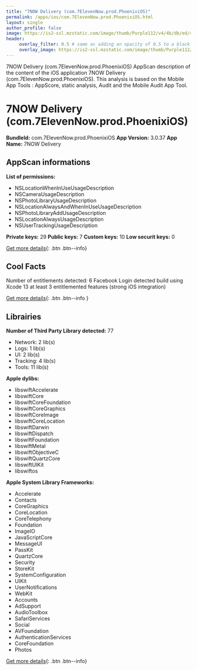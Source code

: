 ```yaml
---
title: "7NOW Delivery (com.7ElevenNow.prod.PhoenixiOS)"
permalink: /apps/ios/com.7ElevenNow.prod.PhoenixiOS.html
layout: single
author_profile: false
image: https://is2-ssl.mzstatic.com/image/thumb/Purple112/v4/4b/db/ed/4bdbed1b-8c91-2626-07d2-522e3576f6c6/AppIcon-0-0-1x_U007emarketing-0-0-0-6-0-0-sRGB-0-0-0-GLES2_U002c0-512MB-85-220-0-0.png/512x512bb.jpg
header: 
     overlay_filter: 0.5 # same as adding an opacity of 0.5 to a black background
     overlay_image: https://is2-ssl.mzstatic.com/image/thumb/Purple112/v4/4b/db/ed/4bdbed1b-8c91-2626-07d2-522e3576f6c6/AppIcon-0-0-1x_U007emarketing-0-0-0-6-0-0-sRGB-0-0-0-GLES2_U002c0-512MB-85-220-0-0.png/512x512bb.jpg
---
```

7NOW Delivery (com.7ElevenNow.prod.PhoenixiOS) AppScan description of the content of the iOS application 7NOW Delivery (com.7ElevenNow.prod.PhoenixiOS). This analysis is based on the Mobile App Tools : AppScore, static analysis, Audit and the Mobile Audit App Tool.

# 7NOW Delivery (com.7ElevenNow.prod.PhoenixiOS)

**BundleId:** com.7ElevenNow.prod.PhoenixiOS
**App Version:** 3.0.37
**App Name:** 7NOW Delivery


## AppScan informations 

**List of permissions:** 
- NSLocationWhenInUseUsageDescription
- NSCameraUsageDescription
- NSPhotoLibraryUsageDescription
- NSLocationAlwaysAndWhenInUseUsageDescription
- NSPhotoLibraryAddUsageDescription
- NSLocationAlwaysUsageDescription
- NSUserTrackingUsageDescription
  
  
**Private keys:** 29
**Public keys:** 7
**Custom keys:** 10
**Low securit keys:** 0
  
[Get more details](/pricing.html){: .btn .btn--info}

## Cool Facts

Number of entitlements detected: 6
Facebook Login detected
build using Xcode 13
at least 3 entitlemented features (strong iOS integration)
  
[Get more details](/pricing.html){: .btn .btn--info }

## Librairies 
**Number of Third Party Library detected:** 77
- Network: 2 lib(s)
- Logs: 1 lib(s)
- UI: 2 lib(s)
- Tracking: 4 lib(s)
- Tools: 11 lib(s)


**Apple dylibs:**
- libswiftAccelerate
- libswiftCore
- libswiftCoreFoundation
- libswiftCoreGraphics
- libswiftCoreImage
- libswiftCoreLocation
- libswiftDarwin
- libswiftDispatch
- libswiftFoundation
- libswiftMetal
- libswiftObjectiveC
- libswiftQuartzCore
- libswiftUIKit
- libswiftos


**Apple System Library Frameworks:**
- Accelerate
- Contacts
- CoreGraphics
- CoreLocation
- CoreTelephony
- Foundation
- ImageIO
- JavaScriptCore
- MessageUI
- PassKit
- QuartzCore
- Security
- StoreKit
- SystemConfiguration
- UIKit
- UserNotifications
- WebKit
- Accounts
- AdSupport
- AudioToolbox
- SafariServices
- Social
- AVFoundation
- AuthenticationServices
- CoreFoundation
- Photos


  
[Get more details](/pricing.html){: .btn .btn--info}

